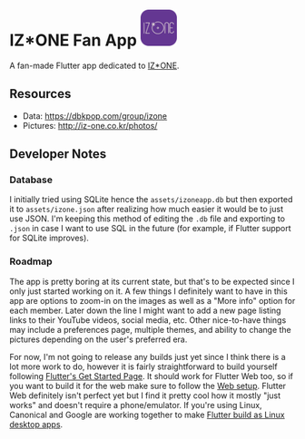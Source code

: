 # IZ*ONE Fan App <img src="./assets/launcher_round.png" width="64" alt="App icon"/>

A fan-made Flutter app dedicated to [IZ*ONE](http://iz-one.co.kr/).

## Resources

- Data: https://dbkpop.com/group/izone
- Pictures: http://iz-one.co.kr/photos/

## Developer Notes

### Database

I initially tried using SQLite hence the `assets/izoneapp.db` but then exported it to `assets/izone.json` after realizing how much easier it would be to just use JSON.
I'm keeping this method of editing the `.db` file and exporting to `.json` in case I want to use SQL in the future (for example, if Flutter support for SQLite improves).

### Roadmap

The app is pretty boring at its current state, but that's to be expected since I only just started working on it.
A few things I definitely want to have in this app are options to zoom-in on the images as well as a "More info" option for each member.
Later down the line I might want to add a new page listing links to their YouTube videos, social media, etc.
Other nice-to-have things may include a preferences page, multiple themes, and ability to change the pictures depending on the user's preferred era.

For now, I'm not going to release any builds just yet since I think there is a lot more work to do, however it is fairly straightforward to build yourself following [Flutter's Get Started Page](https://flutter.dev/docs/get-started/install).
It should work for Flutter Web too, so if you want to build it for the web make sure to follow the [Web setup](https://flutter.dev/docs/get-started/web).
Flutter Web definitely isn't perfect yet but I find it pretty cool how it mostly "just works" and doesn't require a phone/emulator.
If you're using Linux, Canonical and Google are working together to make [Flutter build as Linux desktop apps](https://ubuntu.com/blog/canonical-enables-linux-desktop-app-support-with-flutter).
